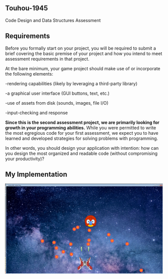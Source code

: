 ## Touhou-1945
Code Design and Data Structures Assessment

## Requirements
Before you formally start on your project, you will be required to submit a brief covering the basic premise of your project and how you intend to meet assessment requirements in that project.

At the bare minimum, your game project should make use of or incorporate the following elements:

-rendering capabilities (likely by leveraging a third-party library)

-a graphical user interface (GUI buttons, text, etc.)

-use of assets from disk (sounds, images, file I/O)

-input-checking and response

**Since this is the second assessment project, we are primarily looking for growth in your programming abilities.** While you were permitted to write the most egregious code for your first assessment, we expect you to have learned and developed strategies for solving problems with programming.

In other words, you should design your application with intention: how can you design the most organized and readable code (without compromising your productivity)?

## My Implementation
![A screenshot of the included sample project](Graphical_Game/Touhou.png)
